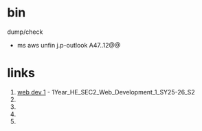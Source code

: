 # bin
dump/check
- ms aws unfin j.p-outlook A47..12@@

# links

1. [web dev 1](/bin/webdev1) - 1Year_HE_SEC2_Web_Development_1_SY25-26_S2
2. 
3. 
4. 
5. 

